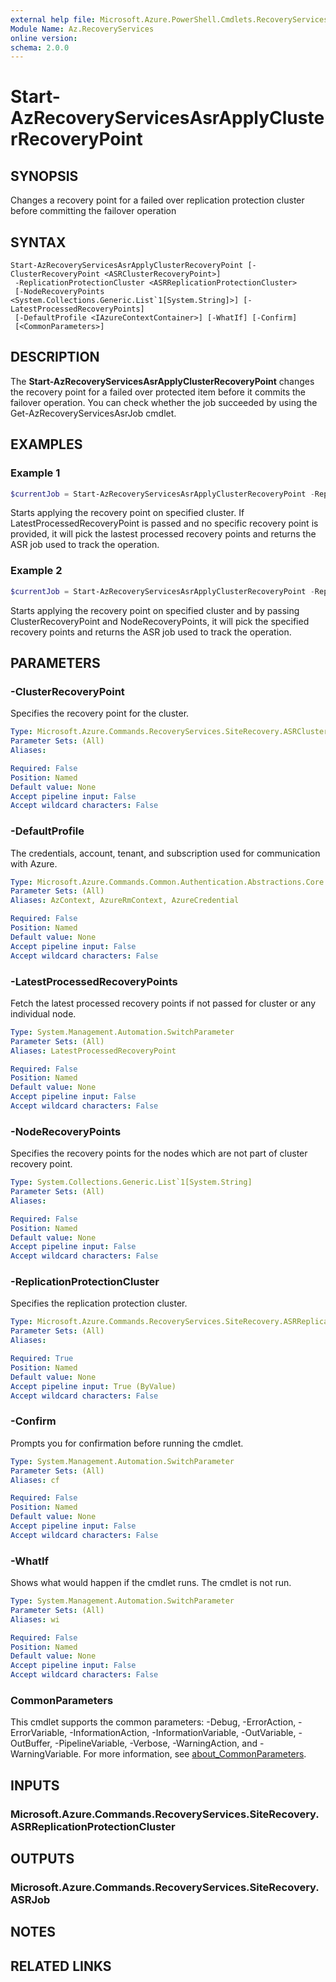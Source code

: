 ```yaml
---
external help file: Microsoft.Azure.PowerShell.Cmdlets.RecoveryServices.SiteRecovery.dll-Help.xml
Module Name: Az.RecoveryServices
online version:
schema: 2.0.0
---
```


# Start-AzRecoveryServicesAsrApplyClusterRecoveryPoint

## SYNOPSIS
Changes a recovery point for a failed over replication protection cluster before committing the failover operation

## SYNTAX

```
Start-AzRecoveryServicesAsrApplyClusterRecoveryPoint [-ClusterRecoveryPoint <ASRClusterRecoveryPoint>]
 -ReplicationProtectionCluster <ASRReplicationProtectionCluster>
 [-NodeRecoveryPoints <System.Collections.Generic.List`1[System.String]>] [-LatestProcessedRecoveryPoints]
 [-DefaultProfile <IAzureContextContainer>] [-WhatIf] [-Confirm]
 [<CommonParameters>]
```

## DESCRIPTION
The **Start-AzRecoveryServicesAsrApplyClusterRecoveryPoint** changes the recovery point for a failed over protected item before it commits the failover operation.
You can check whether the job succeeded by using the Get-AzRecoveryServicesAsrJob cmdlet.

## EXAMPLES

### Example 1
```powershell
$currentJob = Start-AzRecoveryServicesAsrApplyClusterRecoveryPoint -ReplicationProtectionCluster $protectionCluster -LatestProcessedRecoveryPoint
```

Starts applying the recovery point on specified cluster. If LatestProcessedRecoveryPoint is passed and no specific recovery point is provided, it will pick the lastest processed recovery points and returns the ASR job used to track the operation.

### Example 2
```powershell
$currentJob = Start-AzRecoveryServicesAsrApplyClusterRecoveryPoint -ReplicationProtectionCluster $protectionCluster -ClusterRecoveryPoint $clusterRecoveryPoint -NodeRecoveryPoints $nodeRecoveryPoints
```

Starts applying the recovery point on specified cluster and by passing ClusterRecoveryPoint and NodeRecoveryPoints, it will pick the specified recovery points and returns the ASR job used to track the operation.

## PARAMETERS

### -ClusterRecoveryPoint
Specifies the recovery point for the cluster.

```yaml
Type: Microsoft.Azure.Commands.RecoveryServices.SiteRecovery.ASRClusterRecoveryPoint
Parameter Sets: (All)
Aliases:

Required: False
Position: Named
Default value: None
Accept pipeline input: False
Accept wildcard characters: False
```

### -DefaultProfile
The credentials, account, tenant, and subscription used for communication with Azure.

```yaml
Type: Microsoft.Azure.Commands.Common.Authentication.Abstractions.Core.IAzureContextContainer
Parameter Sets: (All)
Aliases: AzContext, AzureRmContext, AzureCredential

Required: False
Position: Named
Default value: None
Accept pipeline input: False
Accept wildcard characters: False
```

### -LatestProcessedRecoveryPoints
Fetch the latest processed recovery points if not passed for cluster or any individual node.

```yaml
Type: System.Management.Automation.SwitchParameter
Parameter Sets: (All)
Aliases: LatestProcessedRecoveryPoint

Required: False
Position: Named
Default value: None
Accept pipeline input: False
Accept wildcard characters: False
```

### -NodeRecoveryPoints
Specifies the recovery points for the nodes which are not part of cluster recovery point.

```yaml
Type: System.Collections.Generic.List`1[System.String]
Parameter Sets: (All)
Aliases:

Required: False
Position: Named
Default value: None
Accept pipeline input: False
Accept wildcard characters: False
```

### -ReplicationProtectionCluster
Specifies the replication protection cluster.

```yaml
Type: Microsoft.Azure.Commands.RecoveryServices.SiteRecovery.ASRReplicationProtectionCluster
Parameter Sets: (All)
Aliases:

Required: True
Position: Named
Default value: None
Accept pipeline input: True (ByValue)
Accept wildcard characters: False
```

### -Confirm
Prompts you for confirmation before running the cmdlet.

```yaml
Type: System.Management.Automation.SwitchParameter
Parameter Sets: (All)
Aliases: cf

Required: False
Position: Named
Default value: None
Accept pipeline input: False
Accept wildcard characters: False
```

### -WhatIf
Shows what would happen if the cmdlet runs.
The cmdlet is not run.

```yaml
Type: System.Management.Automation.SwitchParameter
Parameter Sets: (All)
Aliases: wi

Required: False
Position: Named
Default value: None
Accept pipeline input: False
Accept wildcard characters: False
```

### CommonParameters
This cmdlet supports the common parameters: -Debug, -ErrorAction, -ErrorVariable, -InformationAction, -InformationVariable, -OutVariable, -OutBuffer, -PipelineVariable, -Verbose, -WarningAction, and -WarningVariable. For more information, see [about_CommonParameters](http://go.microsoft.com/fwlink/?LinkID=113216).

## INPUTS

### Microsoft.Azure.Commands.RecoveryServices.SiteRecovery.ASRReplicationProtectionCluster

## OUTPUTS

### Microsoft.Azure.Commands.RecoveryServices.SiteRecovery.ASRJob

## NOTES

## RELATED LINKS
